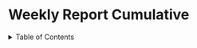 # Weekly Report Cumulative

<details>
<summary>Table of Contents</summary>

- [Weekly Report Cumulative](#weekly-report-cumulative)
	- [Scope](#scope)
	- [Weekly Report - Week 1](#weekly-report---week-1)
		- [Overview](#overview)
		- [Accomplishments](#accomplishments)
		- [Challenges](#challenges)
		- [Plan for Next Week](#plan-for-next-week)
		- [Conclusion](#conclusion)
	- [Weekly Report - Week 2](#weekly-report---week-2)
		- [Overview](#overview-1)
		- [Accomplishments](#accomplishments-1)
		- [Challenges](#challenges-1)
		- [Plan for Next Week](#plan-for-next-week-1)
		- [Conclusion](#conclusion-1)
	- [Weekly Report - Week 3](#weekly-report---week-3)
		- [Overview](#overview-2)
		- [Accomplishments](#accomplishments-2)
		- [Challenges](#challenges-2)
		- [Plan for Next Week](#plan-for-next-week-2)
		- [Conclusion](#conclusion-2)
	- [Weekly Report - Week 4](#weekly-report---week-4)
		- [Overview](#overview-3)
		- [Accomplishments](#accomplishments-3)
		- [Challenges](#challenges-3)
		- [Plan for Next Week](#plan-for-next-week-3)
		- [Conclusion](#conclusion-3)

<details>

## Scope

This document copies all the weekly reports in a single document.

---

## Weekly Report - Week 1

### Overview

This week marked the beginning of our project with a focus on understanding the concept of a serious game and brainstorming ideas for the game mechanics and themes. We outlined the project’s key steps and created a comprehensive Gantt chart to guide our timeline and milestones. Additionally, we prepared a one-page document summarizing the main mechanics of the game and delivered a pitch deck to present and confirm the idea with a larger audience of students.

### Accomplishments

1.	**Understanding Serious Game Concepts**
	-	The team conducted discussions to grasp the fundamentals of serious games and their educational and engaging aspects.

2.	**Brainstorming**
	-	Collaborative ideation sessions to define the game’s mechanics and the theme we want to emphasize.

3.	**One-Page Document**
	-	Drafted a concise summary of the game’s main mechanics and its intended impact.

4.	**Planning**
	-	Outlined the project’s steps and created a Gantt chart to guide the timeline and milestones.

5.	**Pitch Deck**
	-	Created and presented a pitch deck to a large audience of students to confirm the game idea and gather feedback.

### Challenges

1.	**Idea Alignment**
	-	Finding a concept that engaged and pleased everyone in the team was initially challenging.
                                                   
2.	**Scope Definition**
	-	It was difficult to refine and reduce the game scope to fit within the seven-week project timeframe while maintaining an impactful idea.

3.	**Limited Experience**
	-	The team faced challenges due to a lack of experience in game design and development, making the brainstorming and scoping process slower.

### Plan for Next Week

1.	**Risk Evaluation**
	-	Conduct a risk assessment to identify potential challenges and mitigation strategies.

2.	**Functional Specification**
	-	Write the majority of the functional specification document, allowing one additional week for improvement and corrections.

3.	**GitHub Repository Convention**
	-	Establish conventions for the GitHub repository to standardize team coding practices, naming conventions, and file organization.

4.	**Godot Exploration**
	-	Start exploring the Godot game engine and create a test project to gather foundational knowledge and prepare for development.

### Conclusion

The project has had a promising start with strong team spirit and effective communication. The collaborative atmosphere and early alignment on objectives provide a solid foundation for achieving project milestones and delivering quality results.


---



## Weekly Report - Week 2

### Overview

This week continued with a similar dynamic to the previous week as no dedicated project time was allocated. Instead, we focused on learning and refining our approach through Konstantinos’ game design courses, which provided valuable insights into the fundamentals of game development.

### Accomplishments

1.	**Functional Specification (First Version)**
	-	Completed the initial draft of the functional specification document. This will allow time next week for review and feedback from the program manager.

2.	**Project Charter**
	-	Finalized the project charter, including setting the main milestones and clearly defining the project scope.

3.	**Risk Evaluation**
	-	Conducted a thorough risk evaluation, identifying potential risks and mitigation strategies.

4.	**Godot Test Project**
	-	Software engineers completed their first project using Godot, which significantly improved their understanding of its key concepts and functionality.

### Challenges

1.	**Technical Specification Delays**
	-	Due to the lack of project time this week, we were unable to begin drafting the technical specification as planned.

2.	**Prototyping**
	-	Creating the prototype proved more challenging than initially anticipated, leading to slower progress.

### Plan for Next Week

1.	**Prototype Completion**
	-	Focus on ensuring the prototype is completed on time, aligning with the Gantt chart schedule.
    
2.	**Technical Specifications**
	-	Start drafting the technical specifications document to ensure no further delays in development.

3.	**Tutorial Planning**
	-	Begin brainstorming ideas for the in-game tutorial with input from the technical writer.
    
4.	**Testing Phase Planning**
	-	Start planning the testing phase to ensure a smooth and organized development process.

5.	**Game Design**
	-	Initiate work on the future visual design of the game to establish the graphical direction.

### Conclusion

Despite the challenges faced this week, including delays and the absence of project time, the team demonstrated strong determination and effective communication. We are optimistic about catching up on delays next week as dedicated project time becomes available. This newfound productivity will mark the beginning of a more hands-on development phase, driving us closer to our milestones.


---

## Weekly Report - Week 3

### Overview

This week brought significant changes in our motivation and the project’s progress. Despite some setbacks, the team remained focused on the project objectives. However, the average pace and time for task completion were lower than expected, as some team members were absent due to personal reasons. 

### Accomplishments

1. **Functional Specification**
    - Finalized and delivered the functional specification document as planned by the end of the week.

2.	**Prototype Completion**
   - Completed the prototype, representing a significant advancement in the development phase. The prototype now includes core mechanics and foundational gameplay elements.
  
3.	**Technical Specifications**
   - Made substantial progress on drafting the technical specifications, aligning with the conventions and constraints defined by the tech lead.

### Challenges

1. **Team Attendance**
   - Team members were absent throughout the week, which required us to rely on Slack for communication instead of collaborating in person.
2. **Decreased Motivation**
   - A lack of motivation among some team members slowed progress, requiring additional effort to maintain momentum.

### Plan for Next Week

1. **Complete Technical Specifications**
   - Finalize and refine the technical specifications to ensure the development phase adheres to all conventions and constraints defined by the tech lead.
2. **Advanced Game Features**
   - Begin developing more advanced game features, building on the progress made with the prototype.
3. **Test Plan Draft**
   - Start drafting the test plan to define the testing strategy, phases, and responsibilities.

### Conclusion

This week marked an important step forward in the project, with the completion of the functional specification and prototype providing a solid foundation for further development. Despite challenges in motivation and attendance, the team demonstrated resilience and maintained progress. As we move into next week, the focus will shift toward finalizing the technical specifications, implementing advanced features, and laying the groundwork for a structured testing phase.

---



## Weekly Report - Week 4

### Overview

This week was marked by challenges in maintaining team motivation due to a lack of dedicated project time and school-related events that contributed to fatigue among team members. Despite these hurdles, we made progress in several areas, successfully delivering the technical specification and continuing to refine the design aspects of the game. However, progress on the core mechanics of the game stalled, which will need to be addressed in the coming weeks.

### Accomplishments

1.	**Technical Specification**

	-	Delivered the technical specification document on time, providing a clear foundation for the development phase.
2.	**Game Design**
	-	Continued work on the design elements of the game, including interface layouts, map design, and graphical elements.

### Challenges

1.	**Team Motivation**
	-	Fatigue from cumulative workload and school events led to a noticeable dip in team motivation throughout the week.
2.	**Core Mechanics Progress**
	-	No significant progress was made on the core mechanics of the game, delaying a crucial part of the development phase.

### Plan for Next Week

1. **Core Mechanics Development**
   - Focus on implementing the core mechanics of the game, including the interaction systems for Diplomacy, Laws, and Research.
2.	**Design Refinement**
	- 	Finalize key design elements and ensure their integration aligns with gameplay requirements.
3.	**Testing Plan Draft**
	- 	Finalize the testing plan to outline QA strategies and assign responsibilities.
  
4.	**Boosting Team Productivity**
	- 	Implement measures to improve team motivation and ensure that the next week is more productive.

### Conclusion

While this week presented challenges related to team motivation and project progress, we successfully met our commitment to deliver the technical specification and continued to advance the design aspects of the game. Moving forward, addressing the stalled progress on core mechanics will be our top priority, alongside fostering a more productive team environment.

